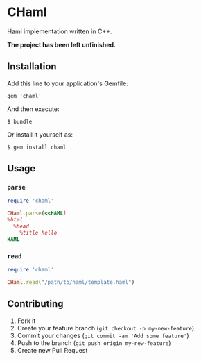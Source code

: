 # CHaml

Haml implementation written in C++.

**The project has been left unfinished.**

## Installation

Add this line to your application's Gemfile:

    gem 'chaml'

And then execute:

    $ bundle

Or install it yourself as:

    $ gem install chaml

## Usage

### `parse`

```ruby
require 'chaml'

CHaml.parse(<<HAML)
%html
  %head
    %title hello
HAML
```

### `read`

```ruby
require 'chaml'

CHaml.read("/path/to/haml/template.haml")
```

## Contributing

1. Fork it
2. Create your feature branch (`git checkout -b my-new-feature`)
3. Commit your changes (`git commit -am 'Add some feature'`)
4. Push to the branch (`git push origin my-new-feature`)
5. Create new Pull Request
